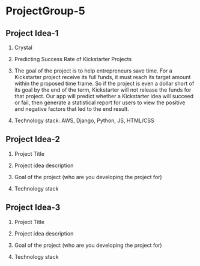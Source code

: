 # ProjectGroup-5

## Project Idea-1

1. Crystal 

2. Predicting Success Rate of Kickstarter Projects

3. The goal of the project is to help entrepreneurs save time. For a Kickstarter project receive its full funds, it must reach its target amount within the proposed time frame. So if the project is even a dollar short of its goal by the end of the term, Kickstarter will not release the funds for that project. Our app will predict whether a Kickstarter idea will succeed or fail, then generate a statistical report for users to view the positive and negative factors that led to the end result. 

4. Technology stack: AWS, Django, Python, JS, HTML/CSS


## Project Idea-2

1. Project Title

2. Project idea description

3. Goal of the project (who are you developing the project for)

4. Technology stack


## Project Idea-3

1. Project Title

2. Project idea description

3. Goal of the project (who are you developing the project for)

4. Technology stack
